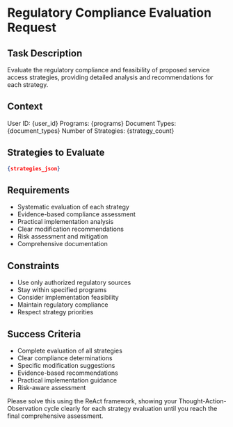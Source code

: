 # Regulatory Compliance Evaluation Request

## Task Description
Evaluate the regulatory compliance and feasibility of proposed service access strategies, providing detailed analysis and recommendations for each strategy.

## Context
User ID: {user_id}
Programs: {programs}
Document Types: {document_types}
Number of Strategies: {strategy_count}

## Strategies to Evaluate
```json
{strategies_json}
```

## Requirements
- Systematic evaluation of each strategy
- Evidence-based compliance assessment
- Practical implementation analysis
- Clear modification recommendations
- Risk assessment and mitigation
- Comprehensive documentation

## Constraints
- Use only authorized regulatory sources
- Stay within specified programs
- Consider implementation feasibility
- Maintain regulatory compliance
- Respect strategy priorities

## Success Criteria
- Complete evaluation of all strategies
- Clear compliance determinations
- Specific modification suggestions
- Evidence-based recommendations
- Practical implementation guidance
- Risk-aware assessment

Please solve this using the ReAct framework, showing your Thought-Action-Observation cycle clearly for each strategy evaluation until you reach the final comprehensive assessment. 